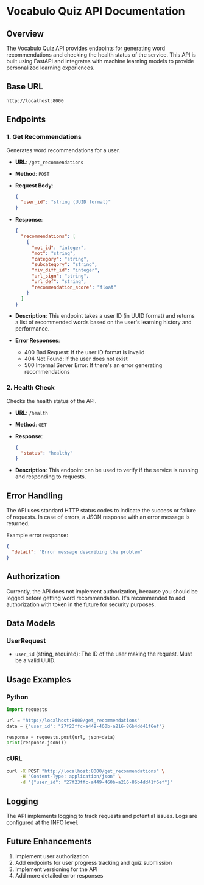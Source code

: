 # Vocabulo Quiz API Documentation

## Overview

The Vocabulo Quiz API provides endpoints for generating word recommendations and checking the health status
of the service. This API is built using FastAPI and integrates with machine learning models to provide personalized 
learning experiences.

## Base URL

`http://localhost:8000`

## Endpoints

### 1. Get Recommendations

Generates word recommendations for a user.

- **URL**: `/get_recommendations`
- **Method**: `POST`
- **Request Body**:
  ```json
  {
    "user_id": "string (UUID format)"
  }
  ```

- **Response**:
  ```json
  {
    "recommendations": [
      {
        "mot_id": "integer",
        "mot": "string",
        "category": "string",
        "subcategory": "string",
        "niv_diff_id": "integer",
        "url_sign": "string",
        "url_def": "string",
        "recommendation_score": "float"
      }
    ]
  }
  ```

- **Description**: This endpoint takes a user ID (in UUID format) and returns a list of recommended words based on 
the user's learning history and performance.

- **Error Responses**:
  - 400 Bad Request: If the user ID format is invalid
  - 404 Not Found: If the user does not exist
  - 500 Internal Server Error: If there's an error generating recommendations

### 2. Health Check

Checks the health status of the API.

- **URL**: `/health`
- **Method**: `GET`
- **Response**:
  ```json
  {
    "status": "healthy"
  }
  ```

- **Description**: This endpoint can be used to verify if the service is running and responding to requests.

## Error Handling

The API uses standard HTTP status codes to indicate the success or failure of requests. In case of errors, a JSON 
response with an error message is returned.

Example error response:
```json
{
  "detail": "Error message describing the problem"
}
```

## Authorization

Currently, the API does not implement authorization, because you should be logged before getting word recommendation.
It's recommended to add authorization with token in the future for security purposes.

## Data Models

### UserRequest

- `user_id` (string, required): The ID of the user making the request. Must be a valid UUID.

## Usage Examples

### Python

```python
import requests

url = "http://localhost:8000/get_recommendations"
data = {"user_id": "27f23ffc-a449-460b-a216-86b4dd41f6ef"}

response = requests.post(url, json=data)
print(response.json())
```

### cURL

```bash
curl -X POST "http://localhost:8000/get_recommendations" \
     -H "Content-Type: application/json" \
     -d '{"user_id": "27f23ffc-a449-460b-a216-86b4dd41f6ef"}'
```

## Logging

The API implements logging to track requests and potential issues. Logs are configured at the INFO level.

## Future Enhancements

1. Implement user authorization
2. Add endpoints for user progress tracking and quiz submission
3. Implement versioning for the API
4. Add more detailed error responses